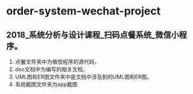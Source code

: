 # order-system-wechat-project
## 2018_系统分析与设计课程_扫码点餐系统_微信小程序。
1. 点餐文件夹中为微信程序的源代码，
2. doc文档中为编写的相关文档，
3. UML图和ER图文件夹中是文档中涉及到的UML图和ER图。
4. 系统截图文件夹为app截图
